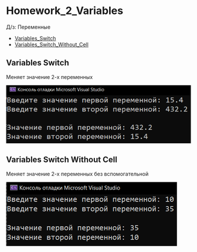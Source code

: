 # Homework_2_Variables
Д/з: Переменные
* [Variables_Switch](Variables_Switch)
* [Variables_Switch_Without_Cell](Variables_Switch_Without_Cell)
<p align="center">
  <h2>Variables Switch</h2>
  <p>Меняет значение 2-х переменных</p>
  <img src="images/Variables_Switch.png">
  <h2>Variables Switch Without Cell</h2>
  <p>Меняет значение 2-х переменных без вспомогательной</p>
  <img src="images/Variables_Switch_Without_Cell.png">
</p>